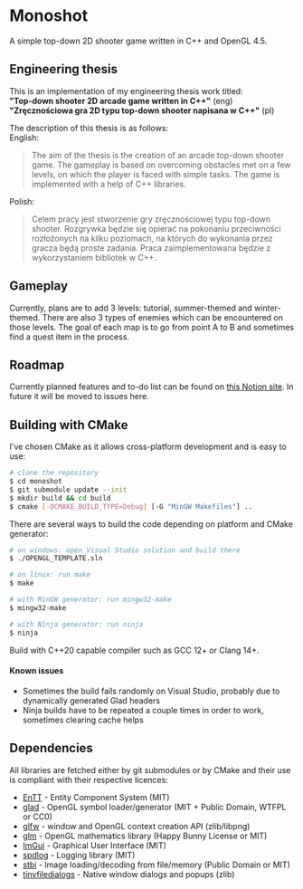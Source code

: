 # Monoshot
A simple top-down 2D shooter game written in C++ and OpenGL 4.5.

## Engineering thesis
This is an implementation of my engineering thesis work titled:  
**"Top-down shooter 2D arcade game written in C++"** (eng)  
**"Zręcznościowa gra 2D typu top-down shooter napisana w C++"** (pl)  
  
The description of this thesis is as follows:  
English:
> The aim of the thesis is the creation of an arcade top-down shooter game. The gameplay is based on overcoming obstacles met on a few levels, on which the player is faced with simple tasks. The game is implemented with a help of C++ libraries.

Polish:
> Celem pracy jest stworzenie gry zręcznościowej typu top-down shooter. Rozgrywka będzie się opierać na pokonaniu przeciwności rozłożonych na kilku poziomach, na których do wykonania przez gracza będą proste zadania. Praca zaimplementowana będzie z wykorzystaniem bibliotek w C++.

## Gameplay
Currently, plans are to add 3 levels: tutorial, summer-themed and winter-themed. There are also 3 types of enemies which can be encountered on those levels. The goal of each map is to go from point A to B and sometimes find a quest item in the process.

## Roadmap
Currently planned features and to-do list can be found on [this Notion site](https://visard.notion.site/d62743bdc1ea41bda69a7c655179999e?v=3a975abae6ac4bafb9146d1072b42e60). In future it will be moved to issues here.

## Building with CMake
I've chosen CMake as it allows cross-platform development and is easy to use:
```bash
# clone the repository
$ cd monoshot
$ git submodule update --init
$ mkdir build && cd build
$ cmake [-DCMAKE_BUILD_TYPE=Debug] [-G "MinGW Makefiles"] ..
```
There are several ways to build the code depending on platform and CMake generator:
```bash
# on windows: open Visual Studio solution and build there
$ ./OPENGL_TEMPLATE.sln

# on linux: run make
$ make

# with MinGW generator: run mingw32-make
$ mingw32-make

# with Ninja generator: run ninja
$ ninja
```

Build with C++20 capable compiler such as GCC 12+ or Clang 14+.

#### Known issues
- Sometimes the build fails randomly on Visual Studio, probably due to dynamically generated Glad headers
- Ninja builds have to be repeated a couple times in order to work, sometimes clearing cache helps

## Dependencies
All libraries are fetched either by git submodules or by CMake and their use is compliant with their respective licences:
- [EnTT](https://github.com/skypjack/entt) - Entity Component System (MIT)
- [glad](https://github.com/Dav1dde/glad) - OpenGL symbol loader/generator (MIT + Public Domain, WTFPL or CC0)
- [glfw](https://github.com/glfw/glfw) - window and OpenGL context creation API (zlib/libpng)
- [glm](https://github.com/g-truc/glm) - OpenGL mathematics library (Happy Bunny License or MIT)
- [ImGui](https://github.com/ocornut/imgui) - Graphical User Interface (MIT)
- [spdlog](https://github.com/gabime/spdlog) - Logging library (MIT)
- [stbi](https://github.com/nothings/stb) - Image loading/decoding from file/memory (Public Domain or MIT)
- [tinyfiledialogs](https://sourceforge.net/projects/tinyfiledialogs/) - Native window dialogs and popups (zlib)
